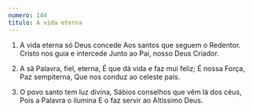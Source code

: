 ```yaml
---
numero: 144
titulo: A vida eterna
---
```

1. A vida eterna só Deus concede
Aos santos que seguem o Redentor.
Cristo nos guia e intercede
Junto ao Pai, nosso Deus Criador.

2.   A sã Palavra, fiel, eterna,
É que dá vida e faz mui feliz;
É nossa Força, Paz sempiterna,
Que nos conduz ao celeste país.

3. O povo santo tem luz divina,
Sábios conselhos que vêm lá dos céus,
Pois a Palavra o ilumina
E o faz servir ao Altíssimo Deus.
